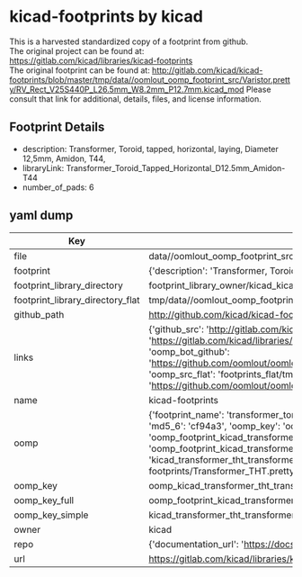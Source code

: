 # kicad-footprints by kicad  
This is a harvested standardized copy of a footprint from github.  
The original project can be found at:  
https://gitlab.com/kicad/libraries/kicad-footprints  
The original footprint can be found at:
http://gitlab.com/kicad/kicad-footprints/blob/master/tmp/data//oomlout_oomp_footprint_src/Varistor.pretty/RV_Rect_V25S440P_L26.5mm_W8.2mm_P12.7mm.kicad_mod
Please consult that link for additional, details, files, and license information.  
## Footprint Details
* description: Transformer, Toroid, tapped, horizontal, laying, Diameter 12,5mm, Amidon, T44,  
* libraryLink: Transformer_Toroid_Tapped_Horizontal_D12.5mm_Amidon-T44  
* number_of_pads: 6  
## yaml dump  
| Key | Value |  
| --- | --- |  
| file | data//oomlout_oomp_footprint_src/kicad-footprints/Transformer_THT.pretty/Transformer_Toroid_Tapped_Horizontal_D12.5mm_Amidon-T44.kicad_mod |  
| footprint | {'description': 'Transformer, Toroid, tapped, horizontal, laying, Diameter 12,5mm, Amidon, T44,', 'libraryLink': 'Transformer_Toroid_Tapped_Horizontal_D12.5mm_Amidon-T44', 'number_of_pads': 6} |  
| footprint_library_directory | footprint_library_owner/kicad_kicad-footprints/ |  
| footprint_library_directory_flat | tmp/data//oomlout_oomp_footprint_src/footprints_flat/kicad_transformer_tht_transformer_toroid_tapped_horizontal_d12_5mm_amidon_t44/working |  
| github_path | http://github.com/kicad/kicad-footprints/blob/master/tmp/data//oomlout_oomp_footprint_src/Transformer_THT.pretty/Transformer_Toroid_Tapped_Horizontal_D12.5mm_Amidon-T44.kicad_mod |  
| links | {'github_src': 'http://gitlab.com/kicad/kicad-footprints/blob/master/tmp/data//oomlout_oomp_footprint_src/Varistor.pretty/RV_Rect_V25S440P_L26.5mm_W8.2mm_P12.7mm.kicad_mod', 'github_src_repo': 'https://gitlab.com/kicad/libraries/kicad-footprints', 'oomp_bot': 'tmp/data//oomlout_oomp_footprint_src/footprints/kicad_transformer_tht_transformer_toroid_tapped_horizontal_d12_5mm_amidon_t44/working', 'oomp_bot_github': 'https://github.com/oomlout/oomlout_oomp_footprint_bot/tree/main/tmp/data//oomlout_oomp_footprint_src/footprints/kicad_transformer_tht_transformer_toroid_tapped_horizontal_d12_5mm_amidon_t44/working', 'oomp_src_flat': 'footprints_flat/tmp/data//oomlout_oomp_footprint_src/footprints_flat/kicad_transformer_tht_transformer_toroid_tapped_horizontal_d12_5mm_amidon_t44/working', 'oomp_src_flat_github': 'https://github.com/oomlout/oomlout_oomp_footprint_src/tree/main/tmp/data//oomlout_oomp_footprint_src/footprints_flat/kicad_transformer_tht_transformer_toroid_tapped_horizontal_d12_5mm_amidon_t44/working'} |  
| name | kicad-footprints |  
| oomp | {'footprint_name': 'transformer_toroid_tapped_horizontal_d12_5mm_amidon_t44', 'library_name': 'transformer_tht', 'md5': 'cf94a39243a01cde9a50c2cf78e5bfb3', 'md5_10': 'cf94a39243', 'md5_5': 'cf94a', 'md5_6': 'cf94a3', 'oomp_key': 'oomp_kicad_transformer_tht_transformer_toroid_tapped_horizontal_d12_5mm_amidon_t44', 'oomp_key_extra': 'oomp_footprint_kicad_transformer_tht_transformer_toroid_tapped_horizontal_d12_5mm_amidon_t44', 'oomp_key_full': 'oomp_footprint_kicad_transformer_tht_transformer_toroid_tapped_horizontal_d12_5mm_amidon_t44_cf94a3', 'oomp_key_simple': 'kicad_transformer_tht_transformer_toroid_tapped_horizontal_d12_5mm_amidon_t44', 'original_filename': 'data//oomlout_oomp_footprint_src/kicad-footprints/Transformer_THT.pretty/Transformer_Toroid_Tapped_Horizontal_D12.5mm_Amidon-T44.kicad_mod', 'owner_name': 'kicad'} |  
| oomp_key | oomp_kicad_transformer_tht_transformer_toroid_tapped_horizontal_d12_5mm_amidon_t44 |  
| oomp_key_full | oomp_footprint_kicad_transformer_tht_transformer_toroid_tapped_horizontal_d12_5mm_amidon_t44 |  
| oomp_key_simple | kicad_transformer_tht_transformer_toroid_tapped_horizontal_d12_5mm_amidon_t44 |  
| owner | kicad |  
| repo | {'documentation_url': 'https://docs.github.com/rest/repos/repos#get-a-repository', 'message': 'Not Found'} |  
| url | https://gitlab.com/kicad/libraries/kicad-footprints |  

